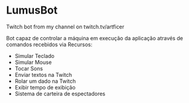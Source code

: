 # LumusBot
Twitch bot from my channel on twitch.tv/artficer

Bot capaz de controlar a máquina em execução da aplicação através de comandos recebidos via 
Recursos:  
* Simular Teclado
* Simular Mouse
* Tocar Sons
* Enviar textos na Twitch
* Rolar um dado na Twitch
* Exibir tempo de exibição
* Sistema de carteira de espectadores


